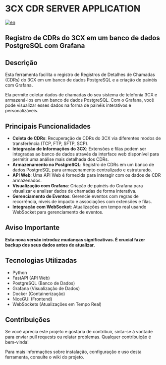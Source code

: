 # 3CX CDR SERVER APPLICATION

[![en](https://img.shields.io/badge/lang-en-red.svg)](https://github.com/dorel14/3CX-Cdr-Tcp-Server/blob/master/README.md)

## Registro de CDRs do 3CX em um banco de dados PostgreSQL com Grafana

## Descrição

Esta ferramenta facilita o registro de Registros de Detalhes de Chamadas (CDRs) do 3CX em um banco de dados PostgreSQL e a criação de painéis com Grafana.

Ela permite coletar dados de chamadas do seu sistema de telefonia 3CX e armazená-los em um banco de dados PostgreSQL. Com o Grafana, você pode visualizar esses dados na forma de painéis interativos e personalizáveis.

## Principais Funcionalidades

- **Coleta de CDRs**: Recuperação de CDRs do 3CX via diferentes modos de transferência (TCP, FTP, SFTP, SCP).
- **Integração de Informações do 3CX**: Extensões e filas podem ser integradas ao banco de dados através da interface web disponível para permitir uma análise mais detalhada dos CDRs.
- **Armazenamento no PostgreSQL**: Registro de CDRs em um banco de dados PostgreSQL para armazenamento centralizado e estruturado.
- **API Web**: Uma API Web é fornecida para interagir com os dados de CDR armazenados.
- **Visualização com Grafana**: Criação de painéis do Grafana para visualizar e analisar dados de chamadas de forma interativa.
- **Gerenciamento de Eventos**: Gerencie eventos com regras de recorrência, níveis de impacto e associações com extensões e filas.
- **Integração com WebSocket**: Atualizações em tempo real usando WebSocket para gerenciamento de eventos.

## Aviso Importante

**Esta nova versão introduz mudanças significativas. É crucial fazer backup dos seus dados antes de atualizar.**

## Tecnologias Utilizadas

- Python
- FastAPI (API Web)
- PostgreSQL (Banco de Dados)
- Grafana (Visualização de Dados)
- Docker (Containerização)
- NiceGUI (Frontend)
- WebSockets (Atualizações em Tempo Real)

## Contribuições

Se você aprecia este projeto e gostaria de contribuir, sinta-se à vontade para enviar pull requests ou relatar problemas. Qualquer contribuição é bem-vinda!

Para mais informações sobre instalação, configuração e uso desta ferramenta, consulte o wiki do projeto.
